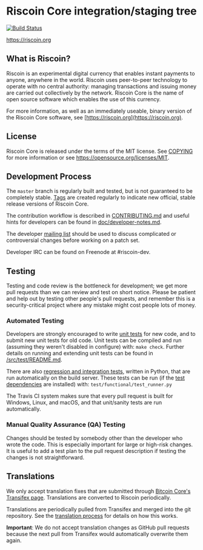 Riscoin Core integration/staging tree
=====================================

[![Build Status](https://travis-ci.org/riscoin-project/riscoin.svg?branch=master)](https://travis-ci.org/riscoin-project/riscoin)

https://riscoin.org

What is Riscoin?
----------------

Riscoin is an experimental digital currency that enables instant payments to
anyone, anywhere in the world. Riscoin uses peer-to-peer technology to operate
with no central authority: managing transactions and issuing money are carried
out collectively by the network. Riscoin Core is the name of open source
software which enables the use of this currency.

For more information, as well as an immediately useable, binary version of
the Riscoin Core software, see [https://riscoin.org](https://riscoin.org).

License
-------

Riscoin Core is released under the terms of the MIT license. See [COPYING](COPYING) for more
information or see https://opensource.org/licenses/MIT.

Development Process
-------------------

The `master` branch is regularly built and tested, but is not guaranteed to be
completely stable. [Tags](https://github.com/riscoin-project/riscoin/tags) are created
regularly to indicate new official, stable release versions of Riscoin Core.

The contribution workflow is described in [CONTRIBUTING.md](CONTRIBUTING.md)
and useful hints for developers can be found in [doc/developer-notes.md](doc/developer-notes.md).

The developer [mailing list](https://groups.google.com/forum/#!forum/riscoin-dev)
should be used to discuss complicated or controversial changes before working
on a patch set.

Developer IRC can be found on Freenode at #riscoin-dev.

Testing
-------

Testing and code review is the bottleneck for development; we get more pull
requests than we can review and test on short notice. Please be patient and help out by testing
other people's pull requests, and remember this is a security-critical project where any mistake might cost people
lots of money.

### Automated Testing

Developers are strongly encouraged to write [unit tests](src/test/README.md) for new code, and to
submit new unit tests for old code. Unit tests can be compiled and run
(assuming they weren't disabled in configure) with: `make check`. Further details on running
and extending unit tests can be found in [/src/test/README.md](/src/test/README.md).

There are also [regression and integration tests](/test), written
in Python, that are run automatically on the build server.
These tests can be run (if the [test dependencies](/test) are installed) with: `test/functional/test_runner.py`

The Travis CI system makes sure that every pull request is built for Windows, Linux, and macOS, and that unit/sanity tests are run automatically.

### Manual Quality Assurance (QA) Testing

Changes should be tested by somebody other than the developer who wrote the
code. This is especially important for large or high-risk changes. It is useful
to add a test plan to the pull request description if testing the changes is
not straightforward.

Translations
------------

We only accept translation fixes that are submitted through [Bitcoin Core's Transifex page](https://www.transifex.com/projects/p/bitcoin/).
Translations are converted to Riscoin periodically.

Translations are periodically pulled from Transifex and merged into the git repository. See the
[translation process](doc/translation_process.md) for details on how this works.

**Important**: We do not accept translation changes as GitHub pull requests because the next
pull from Transifex would automatically overwrite them again.
